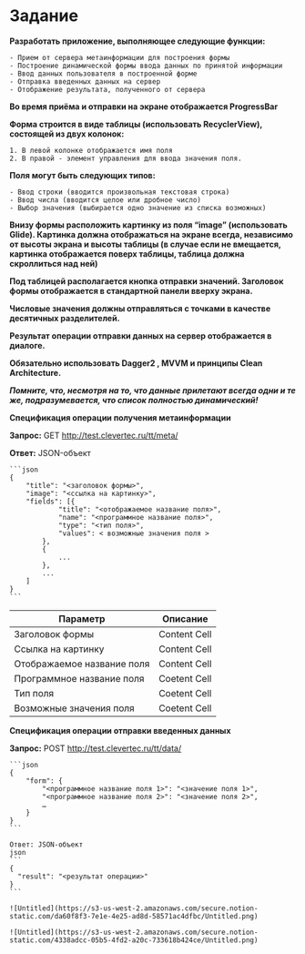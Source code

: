 # Задание
    
  **Разработать приложение, выполняющее следующие функции:**
    
    - Прием от сервера метаинформации для построения формы
    - Построение динамической формы ввода данных по принятой информации
    - Ввод данных пользователя в построенной форме
    - Отправка введенных данных на сервер
    - Отображение результата, полученного от сервера
    
  **Во время приёма и отправки на экране отображается ProgressBar**
    
  **Форма строится в виде таблицы (использовать RecyclerView), состоящей из двух колонок:**
    
    1. В левой колонке отображается имя поля
    2. В правой - элемент управления для ввода значения поля.
    
  **Поля могут быть следующих типов:**
    
    - Ввод строки (вводится произвольная текстовая строка)
    - Ввод числа (вводится целое или дробное число)
    - Выбор значения (выбирается одно значение из списка возможных)
    
  **Внизу формы расположить картинку из поля “image” (использовать Glide). Картинка должна отображаться на экране всегда, независимо от высоты экрана и высоты таблицы (в случае если не вмещается, картинка отображается поверх таблицы, таблица должна скроллиться над ней)**
    
  **Под таблицей располагается кнопка отправки значений. Заголовок формы отображается в стандартной панели вверху экрана.**
    
  **Числовые значения должны отправляться с точками в качестве десятичных разделителей.**
    
  **Результат операции отправки данных на сервер отображается в диалоге.**
    
  **Обязательно использовать Dagger2 , MVVM и принципы Clean Architecture.**
    
  ***Помните, что, несмотря на то, что данные прилетают всегда одни и те же, подразумевается, что список полностью динамический!***
    
  **Спецификация операции получения метаинформации**
    
  **Запрос:** GET http://test.clevertec.ru/tt/meta/
    
  **Ответ:** JSON-объект
    
    ```json
    {
    	"title": "<заголовок формы>",
    	"image": "<ссылка на картинку>",
    	"fields": [{
    			"title": "<отображаемое название поля>",
    			"name": "<программное название поля>",
    			"type": "<тип поля>",
    			"values": < возможные значения поля >
    		},
    		{
    			...
    		},
    		...
    	]
    }
    ```
    
|  Параметр  | Описание |
| ------------- | ------------- |
| Заголовок формы  | Content Cell  |
| Ссылка на картинку  | Content Cell  |
| Отображаемое название поля  | Content Cell  |
| Программное название поля | Coеtent Cell  |
| Тип поля| Coеtent Cell  |
| Возможные значения поля | Coеtent Cell  |
  **Спецификация операции отправки введенных данных**
    
  **Запрос:** POST http://test.clevertec.ru/tt/data/
    
    ```json
    {
    	"form": {
    		"<программное название поля 1>": "<значение поля 1>",
    		"<программное название поля 2>": "<значение поля 2>",
    		…
    	}
    }
    ```
    
    Ответ: JSON-объект
    json
    ```
    {
      "result": "<результат операции>"
    }
    ```
    
    ![Untitled](https://s3-us-west-2.amazonaws.com/secure.notion-static.com/da60f8f3-7e1e-4e25-ad8d-58571ac4dfbc/Untitled.png)
    
    ![Untitled](https://s3-us-west-2.amazonaws.com/secure.notion-static.com/4338adcc-05b5-4fd2-a20c-733618b424ce/Untitled.png)
